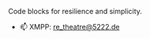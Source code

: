 Code blocks for resilience and simplicity. 

- 📫 XMPP: re_theatre@5222.de


<!---
resiliencetheatre/resiliencetheatre is a ✨ special ✨ repository because its `README.md` (this file) appears on your GitHub profile.
You can click the Preview link to take a look at your changes.
--->
